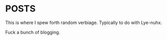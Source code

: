 POSTS
=====

This is where I spew forth random verbiage. Typically to do with Lye-nuhx.

Fuck a bunch of blogging.
